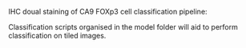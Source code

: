 IHC doual staining of CA9 FOXp3 cell classification pipeline:

Classification scripts organised in the model folder will aid to perform classification on tiled images.
